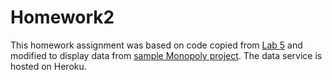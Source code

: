 # Homework2
This homework assignment was based on code copied from [Lab 5](https://github.com/kny4/cs262/tree/master/lab05) and modified to display data from [sample Monopoly project](https://github.com/calvin-cs262-organization/monopoly-client). The data service is hosted on Heroku.
